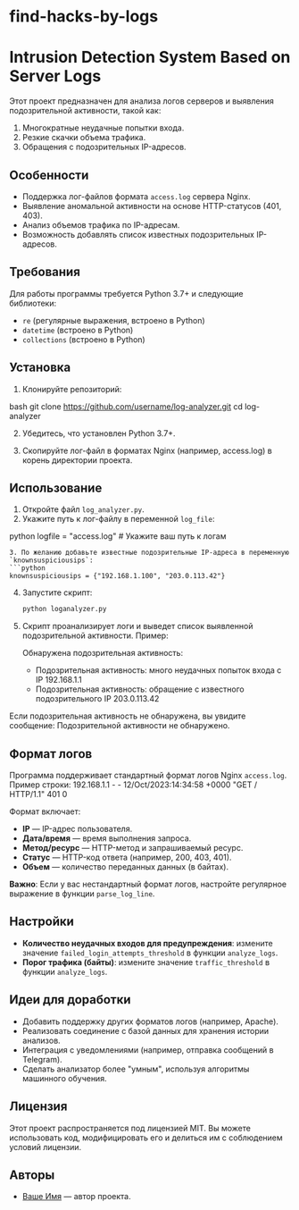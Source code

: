 # find-hacks-by-logs
# Intrusion Detection System Based on Server Logs

Этот проект предназначен для анализа логов серверов и выявления подозрительной активности, такой как:
1. Многократные неудачные попытки входа.
2. Резкие скачки объема трафика.
3. Обращения с подозрительных IP-адресов.

## Особенности
- Поддержка лог-файлов формата `access.log` сервера Nginx.
- Выявление аномальной активности на основе HTTP-статусов (401, 403).
- Анализ объемов трафика по IP-адресам.
- Возможность добавлять список известных подозрительных IP-адресов.

## Требования
Для работы программы требуется Python 3.7+ и следующие библиотеки:
- `re` (регулярные выражения, встроено в Python)
- `datetime` (встроено в Python)
- `collections` (встроено в Python)

## Установка
1. Клонируйте репозиторий:
   
bash
   git clone https://github.com/username/log-analyzer.git   cd log-analyzer
   

2. Убедитесь, что установлен Python 3.7+.

3. Скопируйте лог-файл в форматах Nginx (например, access.log) в корень директории проекта.

## Использование
1. Откройте файл `log_analyzer.py`.
2. Укажите путь к лог-файлу в переменной `log_file`:
   
python
   logfile = "access.log"  # Укажите ваш путь к логам
   ```
3. По желанию добавьте известные подозрительные IP-адреса в переменную `knownsuspiciousips`:
   ```python
   knownsuspiciousips = {"192.168.1.100", "203.0.113.42"}
   ```
4. Запустите скрипт:
   ```bash
   python loganalyzer.py   

5. Скрипт проанализирует логи и выведет список выявленной подозрительной активности. Пример:
   
   Обнаружена подозрительная активность:
   - Подозрительная активность: много неудачных попыток входа с IP 192.168.1.1
   - Подозрительная активность: обращение с известного подозрительного IP 203.0.113.42
   

Если подозрительная активность не обнаружена, вы увидите сообщение:
Подозрительной активности не обнаружено.

## Формат логов
Программа поддерживает стандартный формат логов Nginx `access.log`. Пример строки:
192.168.1.1 - - 12/Oct/2023:14:34:58 +0000 "GET / HTTP/1.1" 401 0

Формат включает:
- **IP** — IP-адрес пользователя.
- **Дата/время** — время выполнения запроса.
- **Метод/ресурс** — HTTP-метод и запрашиваемый ресурс.
- **Статус** — HTTP-код ответа (например, 200, 403, 401).
- **Объем** — количество переданных данных (в байтах).

**Важно**: Если у вас нестандартный формат логов, настройте регулярное выражение в функции `parse_log_line`.

## Настройки
- **Количество неудачных входов для предупреждения**: измените значение `failed_login_attempts_threshold` в функции `analyze_logs`.
- **Порог трафика (байты)**: измените значение `traffic_threshold` в функции `analyze_logs`.

## Идеи для доработки
- Добавить поддержку других форматов логов (например, Apache).
- Реализовать соединение с базой данных для хранения истории анализов.
- Интеграция с уведомлениями (например, отправка сообщений в Telegram).
- Сделать анализатор более "умным", используя алгоритмы машинного обучения.

## Лицензия
Этот проект распространяется под лицензией MIT. Вы можете использовать код, модифицировать его и делиться им с соблюдением условий лицензии.

## Авторы
- [Ваше Имя](https://github.com/username) — автор проекта.
